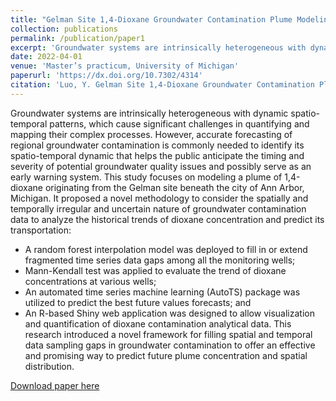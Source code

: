 ```yaml
---
title: "Gelman Site 1,4-Dioxane Groundwater Contamination Plume Modeling and Forecasting"
collection: publications
permalink: /publication/paper1
excerpt: 'Groundwater systems are intrinsically heterogeneous with dynamic spatio-temporal patterns, which cause significant challenges in quantifying and mapping their complex processes. However, accurate forecasting of regional groundwater contamination is commonly needed to identify its spatio-temporal dynamic that helps the public anticipate the timing and severity of potential groundwater quality issues and possibly serve as an early warning system. This study focuses on modeling a plume of 1,4-dioxane originating from the Gelman site beneath the city of Ann Arbor, Michigan. It proposed a novel methodology to consider the spatially and temporally irregular and uncertain nature of groundwater contamination data to analyze the historical trends of dioxane concentration and predict its transportation: 1. A random forest interpolation model was deployed to fill in or extend fragmented time series data gaps among all the monitoring wells; 2. Mann-Kendall test was applied to evaluate the trend of dioxane concentrations at various wells; 3. An automated time series machine learning (AutoTS) package was utilized to predict the best future values forecasts; and 4. An R-based Shiny web application was designed to allow visualization and quantification of dioxane contamination analytical data. This research introduced a novel framework for filling spatial and temporal data sampling gaps in groundwater contamination to offer an effective and promising way to predict future plume concentration and spatial distribution.'
date: 2022-04-01
venue: 'Master’s practicum, University of Michigan'
paperurl: 'https://dx.doi.org/10.7302/4314'
citation: 'Luo, Y. Gelman Site 1,4-Dioxane Groundwater Contamination Plume Modeling and Forecasting.'
---
```

Groundwater systems are intrinsically heterogeneous with dynamic spatio-temporal patterns, which cause significant challenges in quantifying and mapping their complex processes. However, accurate forecasting of regional groundwater contamination is commonly needed to identify its spatio-temporal dynamic that helps the public anticipate the timing and severity of potential groundwater quality issues and possibly serve as an early warning system. This study focuses on modeling a plume of 1,4-dioxane originating from the Gelman site beneath the city of Ann Arbor, Michigan. It proposed a novel methodology to consider the spatially and temporally irregular and uncertain nature of groundwater contamination data to analyze the historical trends of dioxane concentration and predict its transportation: 
- A random forest interpolation model was deployed to fill in or extend fragmented time series data gaps among all the monitoring wells; 
- Mann-Kendall test was applied to evaluate the trend of dioxane concentrations at various wells; 
- An automated time series machine learning (AutoTS) package was utilized to predict the best future values forecasts; and 
- An R-based Shiny web application was designed to allow visualization and quantification of dioxane contamination analytical data. This research introduced a novel framework for filling spatial and temporal data sampling gaps in groundwater contamination to offer an effective and promising way to predict future plume concentration and spatial distribution.

[Download paper here](https://drive.google.com/file/d/1hrTvsKa0ONxij_ooQ0GDf1twjOL6tszy/view?usp=sharing)
